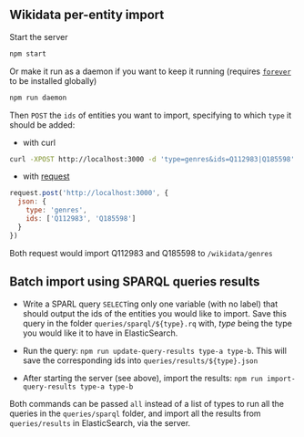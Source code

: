 ## Wikidata per-entity import

Start the server
```sh
npm start
```
Or make it run as a daemon if you want to keep it running
(requires [`forever`](npmjs.com/package/forever) to be installed globally)
```sh
npm run daemon
```

Then `POST` the `ids` of entities you want to import, specifying to which `type`  it should be added:
* with curl
```sh
curl -XPOST http://localhost:3000 -d 'type=genres&ids=Q112983|Q185598'
```
* with [request](https://github.com/request/request)
```javascript
request.post('http://localhost:3000', {
  json: {
    type: 'genres',
    ids: ['Q112983', 'Q185598']
  }
})
```

Both request would import Q112983 and Q185598 to `/wikidata/genres`


## Batch import using SPARQL queries results

* Write a SPARL query `SELECT`ing only one variable (with no label) that should output the ids of the entities you would like to import. Save this query in the folder `queries/sparql/${type}.rq` with, *type* being the type you would like it to have in ElasticSearch.

* Run the query: `npm run update-query-results type-a type-b`. This will save the corresponding ids into `queries/results/${type}.json`

* After starting the server (see above), import the results: `npm run import-query-results type-a type-b`

Both commands can be passed `all` instead of a list of types to run all the queries in the `queries/sparql` folder, and import all the results from `queries/results` in ElasticSearch, via the server.
